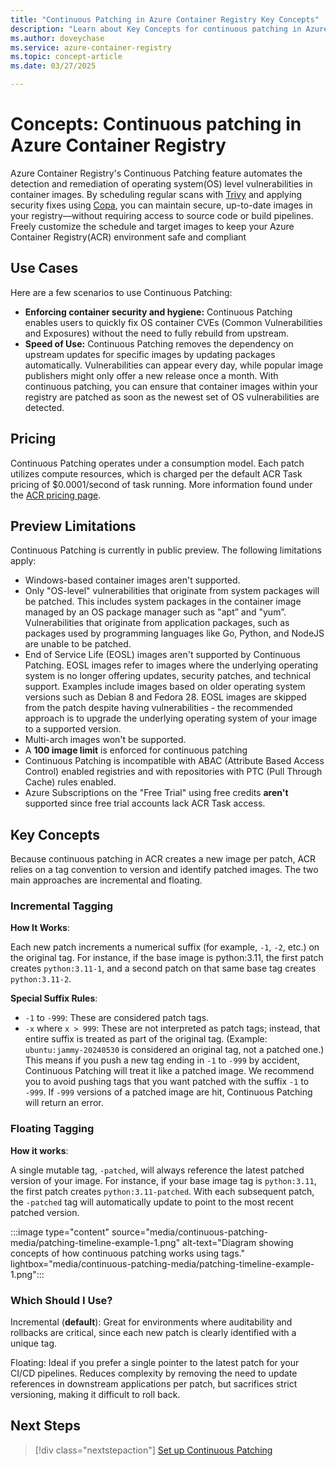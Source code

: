 ```yaml
---
title: "Continuous Patching in Azure Container Registry Key Concepts"
description: "Learn about Key Concepts for continuous patching in Azure Container Registry."
ms.author: doveychase
ms.service: azure-container-registry
ms.topic: concept-article
ms.date: 03/27/2025

---
```


# Concepts: Continuous patching in Azure Container Registry

Azure Container Registry's Continuous Patching feature automates the detection and remediation of operating system(OS) level vulnerabilities in container images. By scheduling regular scans with [Trivy](https://trivy.dev/) and applying security fixes using [Copa](https://project-copacetic.github.io/copacetic/website/), you can maintain secure, up-to-date images in your registry—without requiring access to source code or build pipelines. Freely customize the schedule and target images to keep your Azure Container Registry(ACR) environment safe and compliant

## Use Cases

Here are a few scenarios to use Continuous Patching:

- **Enforcing container security and hygiene:** Continuous Patching enables users to quickly fix OS container CVEs (Common Vulnerabilities and Exposures) without the need to fully rebuild from upstream.
- **Speed of Use:** Continuous Patching removes the dependency on upstream updates for specific images by updating packages automatically. Vulnerabilities can appear every day, while popular image publishers might only offer a new release once a month. With continuous patching, you can ensure that container images within your registry are patched as soon as the newest set of OS vulnerabilities are detected.

## Pricing
Continuous Patching operates under a consumption model. Each patch utilizes compute resources, which is charged per the default ACR Task pricing of $0.0001/second of task running. More information found under the [ACR pricing page](https://azure.microsoft.com/pricing/details/container-registry/?msockid=39cc5589db1c66a6375d41dcda9867d2).

## Preview Limitations

Continuous Patching is currently in public preview. The following limitations apply:
- Windows-based container images aren't supported.
- Only "OS-level" vulnerabilities that originate from system packages will be patched. This includes system packages in the container image managed by an OS package manager such as "apt” and "yum”. Vulnerabilities that originate from application packages, such as packages used by programming languages like Go, Python, and NodeJS are unable to be patched.  
- End of Service Life (EOSL) images aren't supported by Continuous Patching. EOSL images refer to images where the underlying operating system is no longer offering updates, security patches, and technical support. Examples include images based on older operating system versions such as Debian 8 and Fedora 28. EOSL images are skipped from the patch despite having vulnerabilities - the recommended approach is to upgrade the underlying operating system of your image to a supported version.
- Multi-arch images won't be supported. 
- A **100 image limit** is enforced for continuous patching
- Continuous Patching is incompatible with ABAC (Attribute Based Access Control) enabled registries and with repositories with PTC (Pull Through Cache) rules enabled.
- Azure Subscriptions on the "Free Trial" using free credits **aren't** supported since free trial accounts lack ACR Task access. 

## Key Concepts
Because continuous patching in ACR creates a new image per patch, ACR relies on a tag convention to version and identify patched images. The two main approaches are incremental and floating.

### Incremental Tagging
**How It Works**:

Each new patch increments a numerical suffix (for example, ```-1```, ```-2```, etc.) on the original tag. For instance, if the base image is python:3.11, the first patch creates ```python:3.11-1```, and a second patch on that same base tag creates ```python:3.11-2```.

**Special Suffix Rules**:

- ```-1``` to ```-999```: These are considered patch tags.
- ```-x``` where ```x > 999```: These are not interpreted as patch tags; instead, that entire suffix is treated as part of the original tag. (Example: ```ubuntu:jammy-20240530``` is considered an original tag, not a patched one.)
This means if you push a new tag ending in ```-1``` to ```-999``` by accident, Continuous Patching will treat it like a patched image. We recommend you to avoid pushing tags that you want patched with the suffix ```-1``` to ```-999```. If ```-999``` versions of a patched image are hit, Continuous Patching will return an error.

### Floating Tagging

**How it works**:

A single mutable tag, ```-patched```, will always reference the latest patched version of your image. For instance, if your base image tag is ```python:3.11```, the first patch creates ```python:3.11-patched```. With each subsequent patch, the ```-patched``` tag will automatically update to point to the most recent patched version.

:::image type="content" source="media/continuous-patching-media/patching-timeline-example-1.png" alt-text="Diagram showing concepts of how continuous patching works using tags." lightbox="media/continuous-patching-media/patching-timeline-example-1.png":::

### Which Should I Use?

Incremental (**default**): Great for environments where auditability and rollbacks are critical, since each new patch is clearly identified with a unique tag.

Floating: Ideal if you prefer a single pointer to the latest patch for your CI/CD pipelines. Reduces complexity by removing the need to update references in downstream applications per patch, but sacrifices strict versioning, making it difficult to roll back. 

## Next Steps

> [!div class="nextstepaction"]
> [Set up Continuous Patching](how-to-continuous-patching.md)